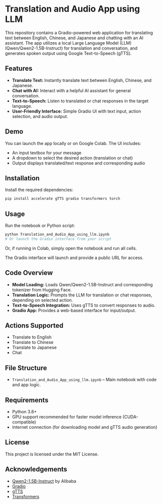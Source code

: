 # Translation and Audio App using LLM

This repository contains a Gradio-powered web application for translating text between English, Chinese, and Japanese and chatting with an AI assistant. The app utilizes a local Large Language Model (LLM) (Qwen/Qwen2-1.5B-Instruct) for translation and conversation, and generates spoken output using Google Text-to-Speech (gTTS).

## Features

- **Translate Text:** Instantly translate text between English, Chinese, and Japanese.
- **Chat with AI:** Interact with a helpful AI assistant for general conversation.
- **Text-to-Speech:** Listen to translated or chat responses in the target language.
- **User-Friendly Interface:** Simple Gradio UI with text input, action selection, and audio output.

## Demo

You can launch the app locally or on Google Colab. The UI includes:
- An input textbox for your message
- A dropdown to select the desired action (translation or chat)
- Output displays translated/text response and corresponding audio

## Installation

Install the required dependencies:

```bash
pip install accelerate gTTS gradio transformers torch
```

## Usage

Run the notebook or Python script:

```bash
python Translation_and_Audio_App_using_llm.ipynb
# Or launch the Gradio interface from your script
```

Or, if running in Colab, simply open the notebook and run all cells.

The Gradio interface will launch and provide a public URL for access.

## Code Overview

- **Model Loading:** Loads Qwen/Qwen2-1.5B-Instruct and corresponding tokenizer from Hugging Face.
- **Translation Logic:** Prompts the LLM for translation or chat responses, depending on selected action.
- **Text-to-Speech Integration:** Uses gTTS to convert responses to audio.
- **Gradio App:** Provides a web-based interface for input/output.

## Actions Supported

- Translate to English
- Translate to Chinese
- Translate to Japanese
- Chat

## File Structure

- `Translation_and_Audio_App_using_llm.ipynb` – Main notebook with code and app logic.

## Requirements

- Python 3.8+
- GPU support recommended for faster model inference (CUDA-compatible)
- Internet connection (for downloading model and gTTS audio generation)

## License

This project is licensed under the MIT License.

## Acknowledgements

- [Qwen2-1.5B-Instruct](https://huggingface.co/Qwen/Qwen2-1.5B-Instruct) by Alibaba
- [Gradio](https://gradio.app/)
- [gTTS](https://pypi.org/project/gTTS/)
- [Transformers](https://huggingface.co/docs/transformers/index)
